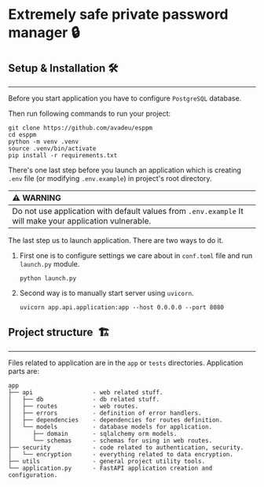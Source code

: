 # Extremely safe private password manager 🔒

## Setup & Installation 🛠️

-----------

Before you start application you have to configure ``PostgreSQL`` database.

Then run following commands to run your project:

```shell
git clone https://github.com/avadeu/esppm
cd esppm
python -m venv .venv
source .venv/bin/activate
pip install -r requirements.txt
```

There's one last step before you launch an application which is creating ``.env`` file (or modifying ``.env.example``) in project's root directory.

| :warning: **WARNING**                                                                                         |
|:--------------------------------------------------------------------------------------------------------------|
| Do not use application with default values from ``.env.example`` It will make your application vulnerable.    |

The last step us to launch application. There are two ways to do it.

1. First one is to configure settings we care about in ``conf.toml`` file and run ``launch.py`` module.

    ```shell
    python launch.py
    ```

2. Second way is to manually start server using `uvicorn`.

    ```shell
    uvicorn app.api.application:app --host 0.0.0.0 --port 8080
    ```

## Project structure&nbsp; 🏗️

------------

Files related to application are in the ``app`` or ``tests`` directories.
Application parts are:

    app
    ├── api                 - web related stuff.
    │   ├── db              - db related stuff.
    │   ├── routes          - web routes.
    │   ├── errors          - definition of error handlers.
    │   ├── dependencies    - dependencies for routes definition.
    │   └── models          - database models for application.
    │      ├── domain       - sqlalchemy orm models.
    │      └── schemas      - schemas for using in web routes.
    ├── security            - code related to authentication, security.
    │   └── encryption      - everything related to data encryption.
    ├── utils               - general project utility tools.
    └── application.py      - FastAPI application creation and configuration.
